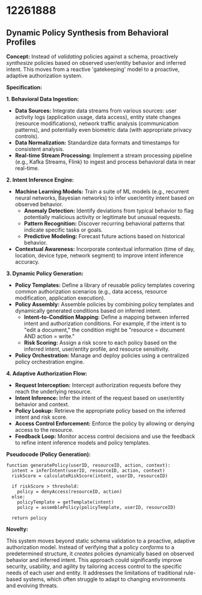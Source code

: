 # 12261888

## Dynamic Policy Synthesis from Behavioral Profiles

**Concept:** Instead of *validating* policies against a schema, proactively *synthesize* policies based on observed user/entity behavior and inferred intent. This moves from a reactive 'gatekeeping' model to a proactive, adaptive authorization system.

**Specification:**

**1. Behavioral Data Ingestion:**

*   **Data Sources:** Integrate data streams from various sources: user activity logs (application usage, data access), entity state changes (resource modifications), network traffic analysis (communication patterns), and potentially even biometric data (with appropriate privacy controls).
*   **Data Normalization:** Standardize data formats and timestamps for consistent analysis.
*   **Real-time Stream Processing:** Implement a stream processing pipeline (e.g., Kafka Streams, Flink) to ingest and process behavioral data in near real-time.

**2. Intent Inference Engine:**

*   **Machine Learning Models:** Train a suite of ML models (e.g., recurrent neural networks, Bayesian networks) to infer user/entity intent based on observed behavior.
    *   **Anomaly Detection:** Identify deviations from typical behavior to flag potentially malicious activity or legitimate but unusual requests.
    *   **Pattern Recognition:** Discover recurring behavioral patterns that indicate specific tasks or goals.
    *   **Predictive Modeling:** Forecast future actions based on historical behavior.
*   **Contextual Awareness:** Incorporate contextual information (time of day, location, device type, network segment) to improve intent inference accuracy.

**3. Dynamic Policy Generation:**

*   **Policy Templates:** Define a library of reusable policy templates covering common authorization scenarios (e.g., data access, resource modification, application execution).
*   **Policy Assembly:** Assemble policies by combining policy templates and dynamically generated conditions based on inferred intent.
    *   **Intent-to-Condition Mapping:** Define a mapping between inferred intent and authorization conditions. For example, if the intent is to "edit a document," the condition might be "resource = document AND action = write."
    *   **Risk Scoring:** Assign a risk score to each policy based on the inferred intent, user/entity profile, and resource sensitivity.
*   **Policy Orchestration:** Manage and deploy policies using a centralized policy orchestration engine.

**4. Adaptive Authorization Flow:**

*   **Request Interception:** Intercept authorization requests before they reach the underlying resource.
*   **Intent Inference:** Infer the intent of the request based on user/entity behavior and context.
*   **Policy Lookup:** Retrieve the appropriate policy based on the inferred intent and risk score.
*   **Access Control Enforcement:** Enforce the policy by allowing or denying access to the resource.
*   **Feedback Loop:** Monitor access control decisions and use the feedback to refine intent inference models and policy templates.

**Pseudocode (Policy Generation):**

```
function generatePolicy(userID, resourceID, action, context):
  intent = inferIntent(userID, resourceID, action, context)
  riskScore = calculateRiskScore(intent, userID, resourceID)

  if riskScore > threshold:
    policy = denyAccess(resourceID, action)
  else:
    policyTemplate = getTemplate(intent)
    policy = assemblePolicy(policyTemplate, userID, resourceID)

  return policy
```

**Novelty:**

This system moves beyond static schema validation to a proactive, adaptive authorization model.  Instead of verifying that a policy *conforms* to a predetermined structure, it *creates* policies dynamically based on observed behavior and inferred intent.  This approach could significantly improve security, usability, and agility by tailoring access control to the specific needs of each user and entity.  It addresses the limitations of traditional rule-based systems, which often struggle to adapt to changing environments and evolving threats.